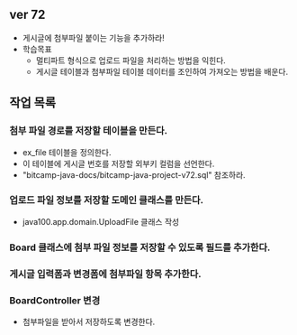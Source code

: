 ## ver 72
- 게시글에 첨부파일 붙이는 기능을 추가하라!
- 학습목표
  - 멀티파트 형식으로 업로드 파일을 처리하는 방법을 익힌다.
  - 게시글 테이블과 첨부파일 테이블 데이터를 조인하여 가져오는 방법을 배운다.

## 작업 목록 

### 첨부 파일 경로를 저장할 테이블을 만든다. 
- ex_file 테이블을 정의한다.
- 이 테이블에 게시글 번호를 저장할 외부키 컬럼을 선언한다.
- "bitcamp-java-docs/bitcamp-java-project-v72.sql" 참조하라.

### 업로드 파일 정보를 저장할 도메인 클래스를 만든다.
- java100.app.domain.UploadFile 클래스 작성

### Board 클래스에 첨부 파일 정보를 저장할 수 있도록 필드를 추가한다.

### 게시글 입력폼과 변경폼에 첨부파일 항목 추가한다.

### BoardController 변경
- 첨부파일을 받아서 저장하도록 변경한다.

### 
